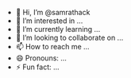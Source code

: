 - 👋 Hi, I’m @samrathack
- 👀 I’m interested in ...
- 🌱 I’m currently learning ...
- 💞️ I’m looking to collaborate on ...
- 📫 How to reach me ...
- 😄 Pronouns: ...
- ⚡ Fun fact: ...

<!---
samrathack/samrathack is a ✨ special ✨ repository because its `README.md` (this file) appears on your GitHub profile.
You can click the Preview link to take a look at your changes.
--->
